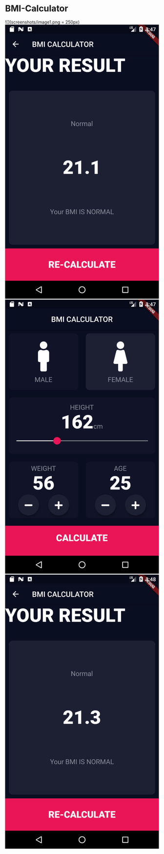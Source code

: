 # BMI-Calculator

![](screenshots/image1.png = 250px)
![](screenshots/image2.png)
![](screenshots/image3.png)
![](screenshots/image4.png)
